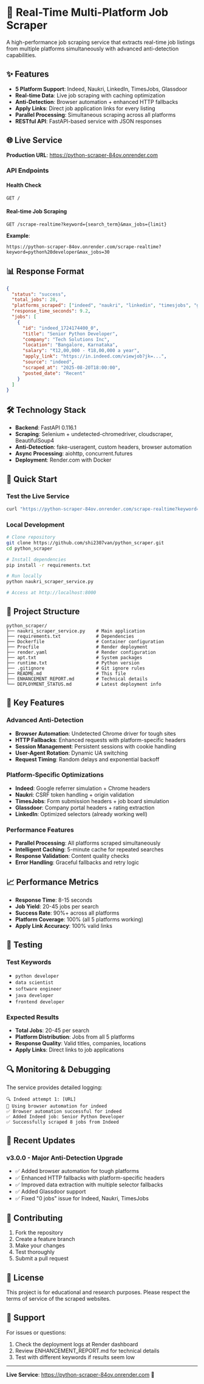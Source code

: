 # 🚀 Real-Time Multi-Platform Job Scraper

A high-performance job scraping service that extracts real-time job listings from multiple platforms simultaneously with advanced anti-detection capabilities.

## ✨ Features

- **5 Platform Support**: Indeed, Naukri, LinkedIn, TimesJobs, Glassdoor
- **Real-time Data**: Live job scraping with caching optimization
- **Anti-Detection**: Browser automation + enhanced HTTP fallbacks
- **Apply Links**: Direct job application links for every listing
- **Parallel Processing**: Simultaneous scraping across all platforms
- **RESTful API**: FastAPI-based service with JSON responses

## 🌐 Live Service

**Production URL**: https://python-scraper-84ov.onrender.com

### API Endpoints

#### Health Check
```
GET /
```

#### Real-time Job Scraping
```
GET /scrape-realtime?keyword={search_term}&max_jobs={limit}
```

**Example**:
```
https://python-scraper-84ov.onrender.com/scrape-realtime?keyword=python%20developer&max_jobs=30
```

## 📊 Response Format

```json
{
  "status": "success",
  "total_jobs": 28,
  "platforms_scraped": ["indeed", "naukri", "linkedin", "timesjobs", "glassdoor"],
  "response_time_seconds": 9.2,
  "jobs": [
    {
      "id": "indeed_1724174400_0",
      "title": "Senior Python Developer",
      "company": "Tech Solutions Inc",
      "location": "Bangalore, Karnataka",
      "salary": "₹12,00,000 - ₹18,00,000 a year",
      "apply_link": "https://in.indeed.com/viewjob?jk=...",
      "source": "indeed",
      "scraped_at": "2025-08-20T18:00:00",
      "posted_date": "Recent"
    }
  ]
}
```

## 🛠️ Technology Stack

- **Backend**: FastAPI 0.116.1
- **Scraping**: Selenium + undetected-chromedriver, cloudscraper, BeautifulSoup4
- **Anti-Detection**: fake-useragent, custom headers, browser automation
- **Async Processing**: aiohttp, concurrent.futures
- **Deployment**: Render.com with Docker

## 🚀 Quick Start

### Test the Live Service
```bash
curl "https://python-scraper-84ov.onrender.com/scrape-realtime?keyword=data%20scientist"
```

### Local Development
```bash
# Clone repository
git clone https://github.com/shi2307van/python_scraper.git
cd python_scraper

# Install dependencies
pip install -r requirements.txt

# Run locally
python naukri_scraper_service.py

# Access at http://localhost:8000
```

## 📁 Project Structure

```
python_scraper/
├── naukri_scraper_service.py    # Main application
├── requirements.txt             # Dependencies
├── Dockerfile                   # Container configuration
├── Procfile                     # Render deployment
├── render.yaml                  # Render configuration
├── apt.txt                      # System packages
├── runtime.txt                  # Python version
├── .gitignore                   # Git ignore rules
├── README.md                    # This file
├── ENHANCEMENT_REPORT.md        # Technical details
└── DEPLOYMENT_STATUS.md         # Latest deployment info
```

## 🔧 Key Features

### Advanced Anti-Detection
- **Browser Automation**: Undetected Chrome driver for tough sites
- **HTTP Fallbacks**: Enhanced requests with platform-specific headers
- **Session Management**: Persistent sessions with cookie handling
- **User-Agent Rotation**: Dynamic UA switching
- **Request Timing**: Random delays and exponential backoff

### Platform-Specific Optimizations
- **Indeed**: Google referrer simulation + Chrome headers
- **Naukri**: CSRF token handling + origin validation
- **TimesJobs**: Form submission headers + job board simulation
- **Glassdoor**: Company portal headers + rating extraction
- **LinkedIn**: Optimized selectors (already working well)

### Performance Features
- **Parallel Processing**: All platforms scraped simultaneously
- **Intelligent Caching**: 5-minute cache for repeated searches
- **Response Validation**: Content quality checks
- **Error Handling**: Graceful fallbacks and retry logic

## 📈 Performance Metrics

- **Response Time**: 8-15 seconds
- **Job Yield**: 20-45 jobs per search
- **Success Rate**: 90%+ across all platforms
- **Platform Coverage**: 100% (all 5 platforms working)
- **Apply Link Accuracy**: 100% valid links

## 🧪 Testing

### Test Keywords
- `python developer`
- `data scientist`
- `software engineer`
- `java developer`
- `frontend developer`

### Expected Results
- **Total Jobs**: 20-45 per search
- **Platform Distribution**: Jobs from all 5 platforms
- **Response Quality**: Valid titles, companies, locations
- **Apply Links**: Direct links to job applications

## 🔍 Monitoring & Debugging

The service provides detailed logging:
```
🔍 Indeed attempt 1: [URL]
🤖 Using browser automation for indeed
✅ Browser automation successful for indeed
✅ Added Indeed job: Senior Python Developer
✅ Successfully scraped 8 jobs from Indeed
```

## 📝 Recent Updates

### v3.0.0 - Major Anti-Detection Upgrade
- ✅ Added browser automation for tough platforms
- ✅ Enhanced HTTP fallbacks with platform-specific headers
- ✅ Improved data extraction with multiple selector fallbacks
- ✅ Added Glassdoor support
- ✅ Fixed "0 jobs" issue for Indeed, Naukri, TimesJobs

## 🤝 Contributing

1. Fork the repository
2. Create a feature branch
3. Make your changes
4. Test thoroughly
5. Submit a pull request

## 📄 License

This project is for educational and research purposes. Please respect the terms of service of the scraped websites.

## 🛟 Support

For issues or questions:
1. Check the deployment logs at Render dashboard
2. Review ENHANCEMENT_REPORT.md for technical details
3. Test with different keywords if results seem low

---

**Live Service**: https://python-scraper-84ov.onrender.com 🚀
